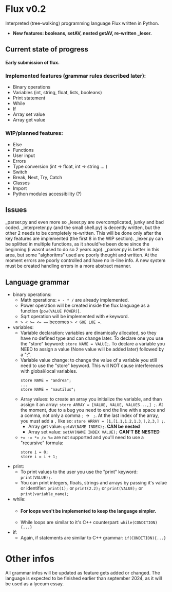 # Flux v0.2
Interpreted (tree-walking) programming language Flux written in Python.

* **New features: booleans, setAV, nested getAV, re-written _lexer.**

## Current state of progress
#### Early submission of flux. 

### Implemented features (grammar rules described later):
* Binary operations
* Variables (int, string, float, lists, booleans)
* Print statement
* While
* If
* Array set value
* Array get value

### WIP/planned features:

* Else
* Functions
* User input
* Errors
* Type conversion (int -> float, int -> string ... )
* Switch
* Break, Next, Try, Catch
* Classes
* Import
* Python modules accessibility (?)

## Issues
_parser.py and even more so _lexer.py are overcomplicated, junky and bad coded. _interpreter.py (and the small shell.py) is decently written, but the other 2 needs to be completely re-written. This will be done only after the key features are implemented (the first 8 in the WIP section).
_lexer.py can be splitted in multiple functions, as it should've been done since the beginning (i wasnt used to do so 2 years ago). _parser.py is better in this area, but some "alghoritms" used are poorly thought and written.
At the moment errors are poorly controlled and have no in-line info. A new system must be created handling errors in a more abstract manner.

## Language grammar
* binary operations:
  * Math operations: `+ - * /` are already implemented.
  * Power operation will be created inside the flux language as a function (`pow(VALUE POWER)`).
  * Sqrt operation will be implemented with `#` keyword.
  * `> < >= <= ==` becomes `> < GOE LOE =`.
* variables:
  * Variable declaration: variables are dinamically allocated, so they have no defined type and can change later. To declare one you use the "store" keyword: `store NAME = VALUE;`.
    To declare a variable you NEED to assign a value (None value will be added later) followed by a ";".
  * Variable value change: to change the value of a variable you still need to use the "store" keyword. This will NOT cause interferences with global/local variables.
    ```
    store NAME = "andrea";
    ...
    store NAME = "nautilus";
    ```
  * Array values: to create an array you initialize the variable, and than assign it an array: `store ARRAY = [VALUE, VALUE, VALUES...,] ;`. At the moment, due to a bug you need to end the line with a space and a comma, not only a comma `;` -> ` ;`. At the last index of the array, you must add a `,` like so: `store ARRAY = [1,[1.1,1.2,1.3,],2,3,] ;`.
      * Array get value: `getAV(NAME INDEX);`. **CAN be nested**
      * Array set value: `setAV(NAME INDEX VALUE);` **CAN'T BE NESTED**
  * `+= -= *= /= %=` are not supported and you'll need to use a "recursive" formula:
    ```
    store i = 0;
    store i = i + 1;
    ```
* print:
  * To print values to the user you use the "print" keyword: `print(VALUE);`.
  * You can print integers, floats, strings and arrays by passing it's value or identifier: `print(1);` or `print(2.2);` or `print(VALUE);` or `print(variable_name);`
* while:
  * #### For loops won't be implemented to keep the language simpler.
  * While loops are similar to it's C++ counterpart: `while(CONDITION){...}`
* if:
  * Again, if statements are similar to C++ grammar: `if(CONDITION){...}`

 # Other infos
All grammar infos will be updated as feature gets added or changed. The language is expected to be finished earlier than september 2024, as it will be used as a lyceum essay.
